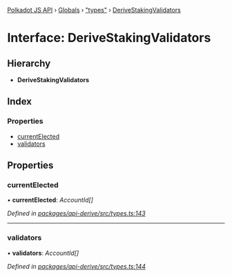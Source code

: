 [Polkadot JS API](../README.md) › [Globals](../globals.md) › ["types"](../modules/_types_.md) › [DeriveStakingValidators](_types_.derivestakingvalidators.md)

# Interface: DeriveStakingValidators

## Hierarchy

* **DeriveStakingValidators**

## Index

### Properties

* [currentElected](_types_.derivestakingvalidators.md#currentelected)
* [validators](_types_.derivestakingvalidators.md#validators)

## Properties

###  currentElected

• **currentElected**: *AccountId[]*

*Defined in [packages/api-derive/src/types.ts:143](https://github.com/polkadot-js/api/blob/382f7d75c/packages/api-derive/src/types.ts#L143)*

___

###  validators

• **validators**: *AccountId[]*

*Defined in [packages/api-derive/src/types.ts:144](https://github.com/polkadot-js/api/blob/382f7d75c/packages/api-derive/src/types.ts#L144)*
